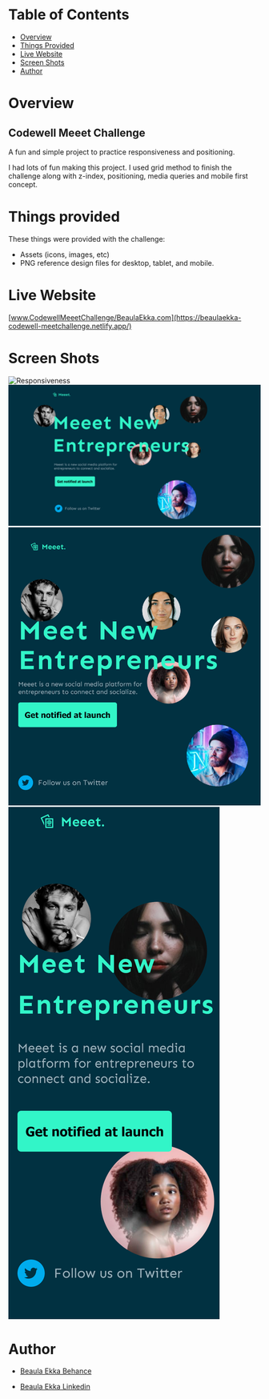 # Table of Contents

- [Overview](#Overview)
- [Things Provided ](#things-provided)
- [Live Website](#live-website)
- [Screen Shots](#screen-shots)
- [Author]()

# Overview

## Codewell Meeet Challenge

A fun and simple project to practice responsiveness and positioning.

I had lots of fun making this project. I used grid method to finish the challenge along with z-index, positioning, media queries and mobile first concept.

# Things provided

These things were provided with the challenge:

- Assets (icons, images, etc)
- PNG reference design files for desktop, tablet, and mobile.

# Live Website

[www.CodewellMeeetChallenge/BeaulaEkka.com](https://beaulaekka-codewell-meetchallenge.netlify.app/)

# Screen Shots

![Responsiveness](/MyScreenshots/Animation.gif)
![Desktop](/MyScreenshots/Screenshot%202023-01-20%20at%2002-05-05%20Codewell%20Challenge.png)
![Tablet](/MyScreenshots/Screenshot%202023-01-20%20at%2002-04-19%20Codewell%20Challenge.png)
![Mobile](/MyScreenshots/Screenshot%202023-01-20%20at%2002-03-07%20Codewell%20Challenge.png)

# Author

- [Beaula Ekka Behance](www.behance.net/beaula)

- [Beaula Ekka Linkedin](https://www.linkedin.com/in/beaula-ekka-favejee-97316558/)
